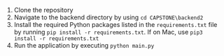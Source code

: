 1. Clone the repository
2. Navigate to the backend directory by using `cd CAPSTONE\backend2`
3. Install the required Python packages listed in the `requirements.txt` file by running `pip install -r requirements.txt`. If on Mac, use `pip3 install -r requirements.txt`
4. Run the application by executing `python main.py`